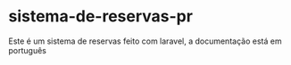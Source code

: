 # sistema-de-reservas-pr
 Este é um sistema de reservas feito com laravel, a documentação está em português
